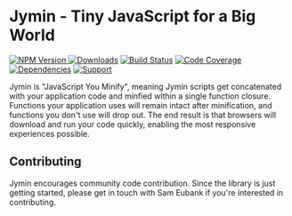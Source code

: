 # Jymin - Tiny JavaScript for a Big World

[![NPM Version](https://img.shields.io/npm/v/jymin.svg) ![Downloads](https://img.shields.io/npm/dm/jymin.svg)](https://npmjs.org/package/jymin)
[![Build Status](https://img.shields.io/travis/lighterio/jymin.svg)](https://travis-ci.org/lighterio/jymin)
[![Code Coverage](https://img.shields.io/coveralls/lighterio/jymin/master.svg)](https://coveralls.io/r/lighterio/jymin)
[![Dependencies](https://img.shields.io/david/lighterio/jymin.svg)](https://david-dm.org/lighterio/jymin)
[![Support](https://img.shields.io/gittip/zerious.png)](https://www.gittip.com/lighterio/)

Jymin is "JavaScript You Minify", meaning Jymin scripts get concatenated with
your application code and minfied within a single function closure. Functions
your application uses will remain intact after minification, and functions you
don't use will drop out. The end result is that browsers will download and run
your code quickly, enabling the most responsive experiences possible.

## Contributing

Jymin encourages community code contribution. Since the library is just
getting started, please get in touch with Sam Eubank if you're interested in
contributing.
